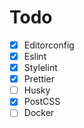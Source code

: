 # Todo

-   [x] Editorconfig
-   [x] Eslint
-   [x] Stylelint
-   [x] Prettier
-   [ ] Husky
-   [x] PostCSS
-   [ ] Docker
